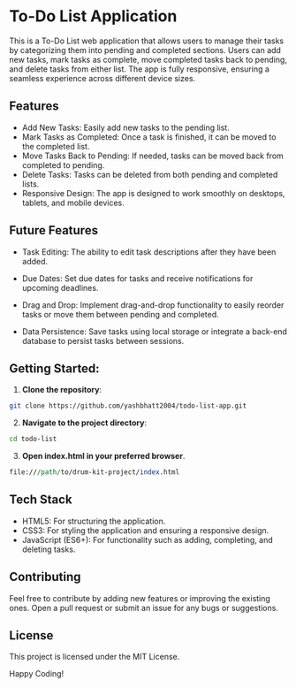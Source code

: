 # To-Do List Application
This is a To-Do List web application that allows users to manage their tasks by categorizing them into pending and completed sections. Users can add new tasks, mark tasks as complete, move completed tasks back to pending, and delete tasks from either list. The app is fully responsive, ensuring a seamless experience across different device sizes.

## Features
* Add New Tasks: Easily add new tasks to the pending list.
* Mark Tasks as Completed: Once a task is finished, it can be moved to the completed list.
* Move Tasks Back to Pending: If needed, tasks can be moved back from completed to pending.
* Delete Tasks: Tasks can be deleted from both pending and completed lists.
* Responsive Design: The app is designed to work smoothly on desktops, tablets, and mobile   devices.

## Future Features
* Task Editing: The ability to edit task descriptions after they have been added.

* Due Dates: Set due dates for tasks and receive notifications for upcoming deadlines.
* Drag and Drop: Implement drag-and-drop functionality to easily reorder tasks or move them between pending and completed.
* Data Persistence: Save tasks using local storage or integrate a back-end database to persist tasks between sessions.

## Getting Started:

1. **Clone the repository**:
```bash
git clone https://github.com/yashbhatt2004/todo-list-app.git
```
2. **Navigate to the project directory**:
``` bash
cd todo-list
```
3. **Open index.html in your preferred browser**.
```perl
file:///path/to/drum-kit-project/index.html
```


## Tech Stack
* HTML5: For structuring the application.
* CSS3: For styling the application and ensuring a responsive design.
* JavaScript (ES6+): For functionality such as adding, completing, and deleting tasks.

## Contributing
Feel free to contribute by adding new features or improving the existing ones. Open a pull request or submit an issue for any bugs or suggestions.

## License
This project is licensed under the MIT License.

Happy Coding!
